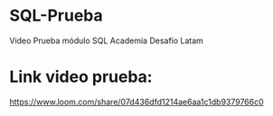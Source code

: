 # SQL-Prueba
Video Prueba módulo SQL Academia Desafío Latam

# Link video prueba:
https://www.loom.com/share/07d436dfd1214ae6aa1c1db9379766c0
